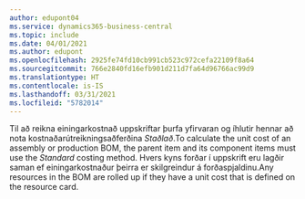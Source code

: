```yaml
---
author: edupont04
ms.service: dynamics365-business-central
ms.topic: include
ms.date: 04/01/2021
ms.author: edupont
ms.openlocfilehash: 2925fe74fd10cb991cb523c972cefa22109f8a64
ms.sourcegitcommit: 766e2840fd16efb901d211d7fa64d96766ac99d9
ms.translationtype: HT
ms.contentlocale: is-IS
ms.lasthandoff: 03/31/2021
ms.locfileid: "5782014"
---
```

<span data-ttu-id="0037d-101">Til að reikna einingarkostnað uppskriftar þurfa yfirvaran og íhlutir hennar að nota kostnaðarútreikningsaðferðina *Staðlað*.</span><span class="sxs-lookup"><span data-stu-id="0037d-101">To calculate the unit cost of an assembly or production BOM, the parent item and its component items must use the *Standard* costing method.</span></span> <span data-ttu-id="0037d-102">Hvers kyns forðar í uppskrift eru lagðir saman ef einingarkostnaður þeirra er skilgreindur á forðaspjaldinu.</span><span class="sxs-lookup"><span data-stu-id="0037d-102">Any resources in the BOM are rolled up if they have a unit cost that is defined on the resource card.</span></span>
